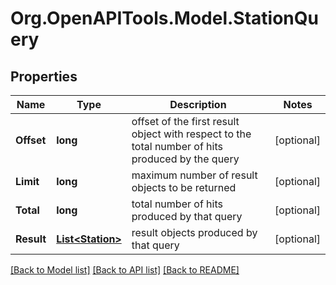 # Org.OpenAPITools.Model.StationQuery
## Properties

Name | Type | Description | Notes
------------ | ------------- | ------------- | -------------
**Offset** | **long** | offset of the first result object with respect to the total number  of hits produced by the query | [optional] 
**Limit** | **long** | maximum number of result objects to be returned | [optional] 
**Total** | **long** | total number of hits produced by that query | [optional] 
**Result** | [**List&lt;Station&gt;**](Station.md) | result objects produced by that query | [optional] 

[[Back to Model list]](../README.md#documentation-for-models) [[Back to API list]](../README.md#documentation-for-api-endpoints) [[Back to README]](../README.md)

